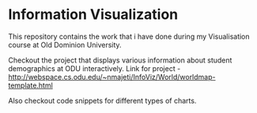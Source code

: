 # Information Visualization

This repository contains the work that i have done during my Visualisation course at Old Dominion University.

Checkout the project that displays various information about student demographics at ODU interactively.
Link for project - http://webspace.cs.odu.edu/~nmajeti/InfoViz/World/worldmap-template.html

Also checkout code snippets for different types of charts.
